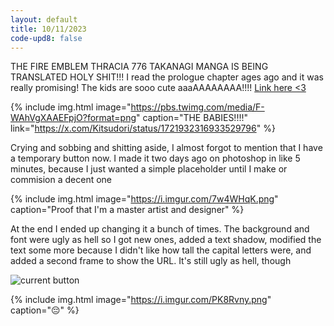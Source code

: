 ```yaml
---
layout: default
title: 10/11/2023
code-upd8: false
---
```

THE FIRE EMBLEM THRACIA 776 TAKANAGI MANGA IS BEING TRANSLATED HOLY SHIT!!! I read the prologue chapter ages ago and it was really promising! The kids are sooo cute aaaAAAAAAAA!!!! [Link here <3](https://mangadex.org/chapter/99df4a3c-5b2f-467e-872c-3fd7c6925431)

{% include img.html image="https://pbs.twimg.com/media/F-WAhVgXAAEFpjO?format=png" caption="THE BABIES!!!!" link="https://x.com/Kitsudori/status/1721932316933529796" %}

Crying and sobbing and shitting aside, I almost forgot to mention that I have a temporary button now. I made it two days ago on photoshop in like 5 minutes, because I just wanted a simple placeholder until I make or commision a decent one

{% include img.html image="https://i.imgur.com/7w4WHqK.png" caption="Proof that I'm a master artist and designer" %}

At the end I ended up changing it a bunch of times. The background and font were ugly as hell so I got new ones, added a text shadow, modified the text some more because I didn't like how tall the capital letters were, and added a second frame to show the URL. It's still ugly as hell, though

![current button](https://i.imgur.com/PYkoXU6.gif)

{% include img.html image="https://i.imgur.com/PK8Rvny.png" caption=":pensive:" %}
